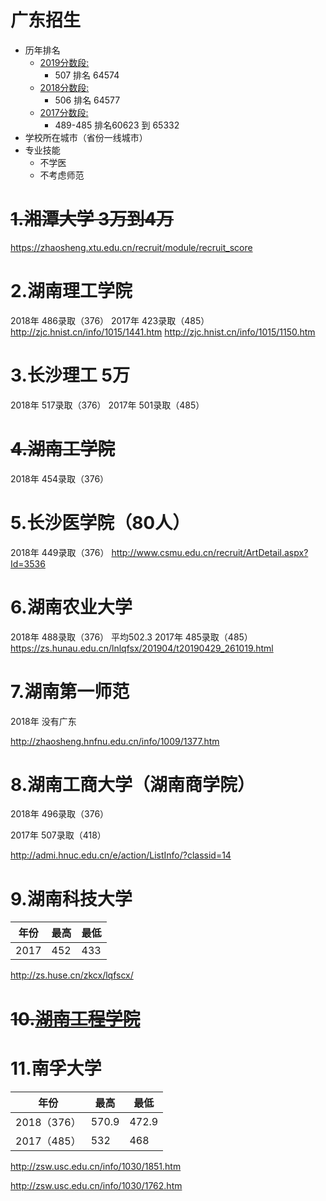 # 广东招生

  - 历年排名
      - [2019分数段:](http://gz.bendibao.com/life/2019624/251428.shtml)
        - 507 排名 64574
      - [2018分数段:](http://gz.bendibao.com/life/2018626/241994.shtml)
        - 506 排名 64577
      - [2017分数段:](http://gz.bendibao.com/life/2017626/232450.shtml)
        - 489-485 排名60623 到 65332
  - 学校所在城市（省份一线城市）
  - 专业技能
      - 不学医
      - 不考虑师范




# ~~1.湘潭大学 3万到4万~~

https://zhaosheng.xtu.edu.cn/recruit/module/recruit_score

# 2.湖南理工学院 

2018年 486录取（376）
2017年 423录取（485）
http://zjc.hnist.cn/info/1015/1441.htm
http://zjc.hnist.cn/info/1015/1150.htm

# 3.长沙理工 5万

2018年    517录取（376）
2017年	501录取（485）

# ~~4.湖南工学院~~

2018年  454录取（376）

# 5.长沙医学院（80人）

2018年  449录取（376）
http://www.csmu.edu.cn/recruit/ArtDetail.aspx?Id=3536

# 6.湖南农业大学

2018年    488录取（376） 平均502.3
2017年    485录取（485）	
https://zs.hunau.edu.cn/lnlqfsx/201904/t20190429_261019.html



# 7.湖南第一师范

2018年  没有广东

http://zhaosheng.hnfnu.edu.cn/info/1009/1377.htm



# 8.湖南工商大学（**湖南商学院**）

2018年   496录取（376）

2017年   507录取（418）

http://admi.hnuc.edu.cn/e/action/ListInfo/?classid=14



# 9.湖南科技大学

| 年份 | 最高  | 最低 |
| ---- | ---- | ---- |
| 2017 | 452  | 433  |

http://zs.huse.cn/zkcx/lqfscx/

# ~~10.[湖南工程学院](https://zs.hnie.edu.cn/zjc-module-gateway/zjc/menuAndAdmission/menuAndAdmission.html?flag=2&nf=2018&sf=%E5%B9%BF%E4%B8%9C)~~



# 11.南孚大学

| 年份        | 最高  | 最低  |
| ----------- | ----- | ----- |
| 2018（376） | 570.9 | 472.9 |
| 2017（485） | 532   | 468   |

http://zsw.usc.edu.cn/info/1030/1851.htm

http://zsw.usc.edu.cn/info/1030/1762.htm

